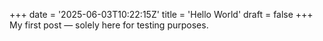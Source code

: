 +++
date = '2025-06-03T10:22:15Z'
title = 'Hello World'
draft = false
+++
My first post — solely here for testing purposes.
